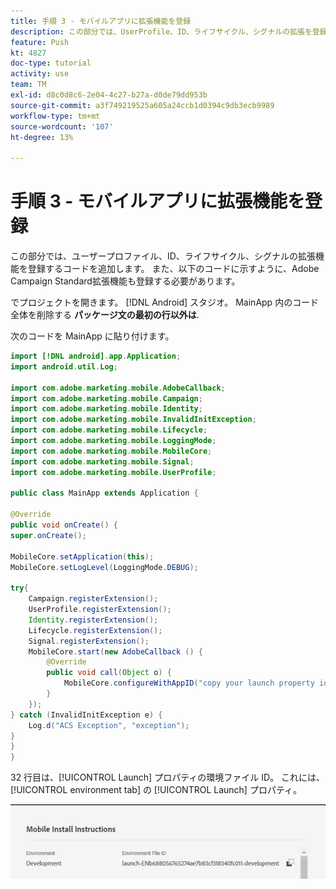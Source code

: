 ```yaml
---
title: 手順 3 - モバイルアプリに拡張機能を登録
description: この部分では、UserProfile、ID、ライフサイクル、シグナルの拡張を登録するコードを追加します。
feature: Push
kt: 4827
doc-type: tutorial
activity: use
team: TM
exl-id: d8c0d8c6-2e04-4c27-b27a-d0de79dd953b
source-git-commit: a3f749219525a605a24ccb1d0394c9db3ecb9989
workflow-type: tm+mt
source-wordcount: '107'
ht-degree: 13%

---
```


# 手順 3 - モバイルアプリに拡張機能を登録

この部分では、ユーザープロファイル、ID、ライフサイクル、シグナルの拡張機能を登録するコードを追加します。 また、以下のコードに示すように、Adobe Campaign Standard拡張機能も登録する必要があります。

でプロジェクトを開きます。 [!DNL Android] スタジオ。 MainApp 内のコード全体を削除する **パッケージ文の最初の行以外は**.

次のコードを MainApp に貼り付けます。

<!--
Removed `{.line-numbers}` below
-->

```java
import [!DNL android].app.Application;
import android.util.Log;

import com.adobe.marketing.mobile.AdobeCallback;
import com.adobe.marketing.mobile.Campaign;
import com.adobe.marketing.mobile.Identity;
import com.adobe.marketing.mobile.InvalidInitException;
import com.adobe.marketing.mobile.Lifecycle;
import com.adobe.marketing.mobile.LoggingMode;
import com.adobe.marketing.mobile.MobileCore;
import com.adobe.marketing.mobile.Signal;
import com.adobe.marketing.mobile.UserProfile;

public class MainApp extends Application {

@Override
public void onCreate() {
super.onCreate();

MobileCore.setApplication(this);
MobileCore.setLogLevel(LoggingMode.DEBUG);

try{
    Campaign.registerExtension();
    UserProfile.registerExtension();
    Identity.registerExtension();
    Lifecycle.registerExtension();
    Signal.registerExtension();
    MobileCore.start(new AdobeCallback () {
        @Override
        public void call(Object o) {
            MobileCore.configureWithAppID("copy your launch property id here");
        }
    });
} catch (InvalidInitException e) {
    Log.d("ACS Exception", "exception");
}
}
}
```

32 行目は、[!UICONTROL  Launch] プロパティの環境ファイル ID。 これには、 [!UICONTROL environment tab] の [!UICONTROL Launch] プロパティ。

![launch-id](assets/launch-id-property.PNG)

